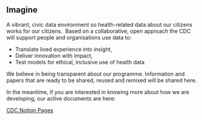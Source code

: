 ## Imagine

A vibrant, civic data environment so health-related data about our citizens works for our citizens. 
Based on a collaborative, open approach the CDC will support people and organisations use data to:

* Translate lived experience into insight, 
* Deliver innovation with impact,
* Test models for ethical, inclusive use of health data

We believe in being transparent about our programme. Information and papers that are ready to be shared, reused and remixed will be shared here.

In the meantime, if you are interested in knowing more about how we are developing, our active documents are here: 

[CDC Notion Pages](https://www.notion.so/Civic-Data-Cooperative-fc587f76dd1a4e01a66326cafaf81270)
